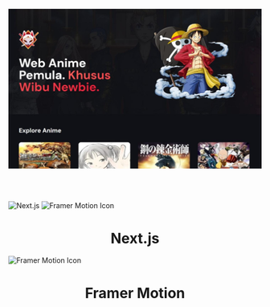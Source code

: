 <p align="center">
  <img src="public/web.jpeg" alt="Hasil running website" />
</p>
<br/>
<br/>

<p>
  <img src="https://assets.vercel.com/image/upload/v1662130559/nextjs/Icon_light_background.png" width="50" height="50" alt="Next.js" />
  <img src="https://framerusercontent.com/images/48ha9ZR9oZQGQ6gZ8YUfElP3T0A.png" width="50" height="50" alt="Framer Motion Icon" />
</p>
<h1 align="center">Next.js</h1>


<p>
  <img src="https://framerusercontent.com/images/48ha9ZR9oZQGQ6gZ8YUfElP3T0A.png" width="50" height="50" alt="Framer Motion Icon" />
</p>
<h1 align="center">Framer Motion</h1>
